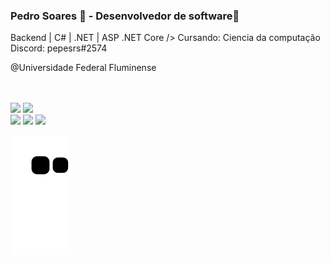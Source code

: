 ### Pedro Soares 👋 - Desenvolvedor de software📱

Backend | C# | .NET | ASP .NET Core />
Cursando: Ciencia da computação<br />
Discord: pepesrs#2574

@Universidade Federal Fluminense

<br>
<br>


<div
  <a href="https://github.com/PedroSoares2">
  <img height="180em" src="https://github-readme-stats.vercel.app/api?username=PedroSoares2&show_icons=true&theme=tokyonight&include_all_commits=true&count_private=true"/>
  <img height="180em" src="https://github-readme-stats.vercel.app/api/top-langs/?username=PedroSoares2&layout=compact&langs_count=7&theme=tokyonight"/>
</div>

<div> 
  <a href="https://www.instagram.com/pedropsrs" target="_blank"><img src="https://img.shields.io/badge/-Instagram-%23E4405F?style=for-the-badge&logo=instagram&logoColor=white" target="_blank"></a>
  <a href ="mailto:pedropauloss12@gmail.com"><img src="https://img.shields.io/badge/-Gmail-%23333?style=for-the-badge&logo=gmail&logoColor=white" target="_blank"></a>
  <a href="https://www.linkedin.com/in/pedro-souza-b2418b226/" target="_blank"><img src="https://img.shields.io/badge/-LinkedIn-%230077B5?style=for-the-badge&logo=linkedin&logoColor=white" target="_blank"></a>


  ![Snake animation](https://github.com/PedroSoares2/PedroSoares2/blob/output/github-contribution-grid-snake.svg)
 
</div>
